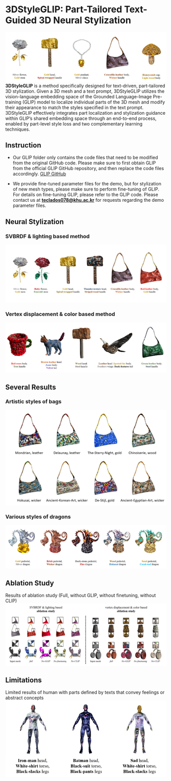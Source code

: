 # 3DStyleGLIP: Part-Tailored Text-Guided 3D Neural Stylization
![teaser](./result_images/1_teaser/teaser.png)
**3DStyleGLIP** is a method specifically designed for text-driven, part-tailored 3D stylization. Given a 3D mesh and a text prompt, 3DStyleGLIP utilizes the vision-language embedding space of the Grounded Language-Image Pre-training (GLIP) model to localize individual parts of the 3D mesh and modify their appearance to match the styles specified in the text prompt. 3DStyleGLIP effectively integrates part localization and stylization guidance within GLIP’s shared embedding space through an end-to-end process, enabled by part-level style loss and two complementary learning techniques.

## Instruction
* Our GLIP folder only contains the code files that need to be modified from the original GitHub code. Please make sure to first obtain GLIP from the official GLIP GitHub repository, and then replace the code files accordingly. [GLIP GitHub](https://github.com/microsoft/GLIP)

* We provide fine-tuned parameter files for the demo, but for stylization of new mesh types, please make sure to perform fine-tuning of GLIP. For details on fine-tuning GLIP, please refer to the GLIP code. Please contact us at **teclados078@khu.ac.kr** for requests regarding the demo parameter files.


## Neural Stylization
### SVBRDF & lighting based method
![L_results](./result_images/2_L_v_results/L_results.png)

### Vertex displacement & color based method
![D_results](./result_images/3_D_v_results/D_results.png)


## Several Results
### Artistic styles of bags
![artistic_bags](./result_images/2_L_v_results/artistic_bags.png)

### Various styles of dragons
![artistic_bags](./result_images/2_L_v_results/dragons.png)


## Ablation Study
Results of ablation study (Full, without GLIP, without finetuning, without CLIP)
![ablation](./result_images/4_ablation/ablation.png)


## Limitations
Limited results of human with parts defined by texts that convey feelings or abstract concepts
![artistic_bags](./result_images/5_limited_results/limitation.png)